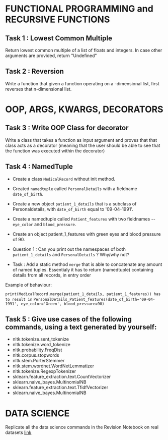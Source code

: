 

# FUNCTIONAL PROGRAMMING and RECURSIVE FUNCTIONS
## Task 1 : Lowest Common Multiple
Return lowest common multiple of a list of floats and integers.
In case other arguments are provided, return "Undefined"

## Task 2 : Reversion
Write a function that given a function operating on a -dimensional  list, first reverses that n-dimensional list.


# OOP, ARGS, KWARGS, DECORATORS

## Task 3 : Write OOP Class for decorator
Write a class that takes a function as input argument and proves that that class acts as a decorator (meaning that the user should be able to see that the function was executed within the decorator)


## Task 4 : NamedTuple
* Create a class `MedicalRecord` without init method.
* Created `namedtuple` called `PersonalDetails` with a fieldname `date_of_birth`.
* Create a new object `patient_1_details` that is a subclass of Personaldetails, with `date_of_birth` equal to '09-04-1991'.
* Create a namedtuple called `Patient_features` with two fieldnames -- `eye_color` and `blood_pressure`.
* Create an object patient_1_features with green eyes and blood pressure of 90.

* Question 1 : Can you print out the namespaces of both  `patient_1_details` and `PersonalDetails` ? Why/why not?
* Task : Add a static method `merge` that is able to concatenate any amount of named tuples. Essentialy it has to return (namedtuple) containing details from all records, in entry order

Example of behaviour:

`print(MedicalRecord.merge(patient_1_details, patient_1_features)) has to result in`
`PersonalDetails_Patient_features(date_of_birth='09-04-1991', eye_color='Green', blood_pressure=90)`


## Task 5 : Give  use cases of the following commands, using a text generated by yourself:

- nltk.tokenize.sent_tokenize
- nltk.tokenize.word_tokenize
- nltk.probability.FreqDist
- nltk.corpus.stopwords
- nltk.stem.PorterStemmer
- nltk.stem.wordnet.WordNetLemmatizer
- nltk.tokenize.RegexpTokenizer
- sklearn.feature_extraction.text.CountVectorizer
- sklearn.naive_bayes.MultinomialNB
- sklearn.feature_extraction.text.TfidfVectorizer
- sklearn.naive_bayes.MultinomialNB



# DATA SCIENCE

Replicate all the data science commands in the Revision Notebook on real datasets
[link](https://toolbox.google.com/datasetsearch)
